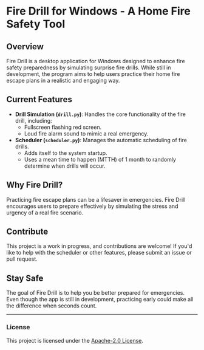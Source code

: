 # Fire Drill for Windows - A Home Fire Safety Tool

## Overview
Fire Drill is a desktop application for Windows designed to enhance fire safety preparedness by simulating surprise fire drills. While still in development, the program aims to help users practice their home fire escape plans in a realistic and engaging way.

## Current Features
- **Drill Simulation (`drill.py`)**: Handles the core functionality of the fire drill, including:
  - Fullscreen flashing red screen.
  - Loud fire alarm sound to mimic a real emergency.
- **Scheduler (`scheduler.py`)**: Manages the automatic scheduling of fire drills.
  - Adds itself to the system startup.
  - Uses a mean time to happen (MTTH) of 1 month to randomly determine when drills will occur.

## Why Fire Drill?
Practicing fire escape plans can be a lifesaver in emergencies. Fire Drill encourages users to prepare effectively by simulating the stress and urgency of a real fire scenario.

## Contribute
This project is a work in progress, and contributions are welcome! If you'd like to help with the scheduler or other features, please submit an issue or pull request.

## Stay Safe
The goal of Fire Drill is to help you be better prepared for emergencies. Even though the app is still in development, practicing early could make all the difference when seconds count.

---
### License
This project is licensed under the [Apache-2.0 License](LICENSE).
